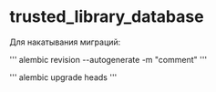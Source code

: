 # trusted_library_database

Для накатывания миграций:

''' alembic revision --autogenerate -m "comment" '''

''' alembic upgrade heads '''
